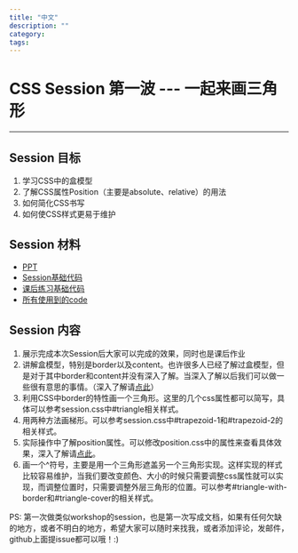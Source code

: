 ```yaml
---
title: "中文"
description: ""
category: 
tags:
---
```

# CSS Session 第一波 --- 一起来画三角形
---
## Session 目标
1. 学习CSS中的盒模型
2. 了解CSS属性Position（主要是absolute、relative）的用法
3. 如何简化CSS书写
4. 如何使CSS样式更易于维护

## Session 材料
* [PPT](http://zation.github.com/session/css/box_model/)
* [Session基础代码](https://github.com/zation/session/blob/gh-pages/css/box_model/basic.html)
* [课后练习基础代码](https://github.com/zation/session/blob/gh-pages/css/box_model/practise.html)
* [所有使用到的code](https://github.com/zation/session/tree/gh-pages/css/box_model)

## Session 内容
1. 展示完成本次Session后大家可以完成的效果，同时也是课后作业
2. 讲解盒模型，特别是border以及content。也许很多人已经了解过盒模型，但是对于其中border和content并没有深入了解。当深入了解以后我们可以做一些很有意思的事情。（深入了解请[点此](http://w3help.org/zh-cn/kb/006/)）
3. 利用CSS中border的特性画一个三角形。这里的几个css属性都可以简写，具体可以参考session.css中#triangle相关样式。
4. 用两种方法画梯形。可以参考session.css中#trapezoid-1和#trapezoid-2的相关样式。
5. 实际操作中了解position属性。可以修改position.css中的属性来查看具体效果，深入了解请[点此](http://w3help.org/zh-cn/kb/009/)。
6. 画一个^符号，主要是用一个三角形遮盖另一个三角形实现。这样实现的样式比较容易维护，当我们要改变颜色、大小的时候只需要调整css属性就可以实现，而调整位置时，只需要调整外层三角形的位置。可以参考#triangle-with-border和#triangle-cover的相关样式。

PS: 第一次做类似workshop的session，也是第一次写成文档，如果有任何欠缺的地方，或者不明白的地方，希望大家可以随时来找我，或者添加评论，发邮件，github上面提issue都可以哦！:)


